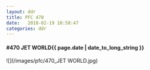 ```yaml
---
layout: ddr
title: PFC 470
date:   2018-02-19 18:58:47
categories: ddr
---
```


#### **#470** JET WORLD<span class="pull-right">{{ page.date | date_to_long_string }}</span>
![](/images/pfc/470_JET WORLD.jpg)
